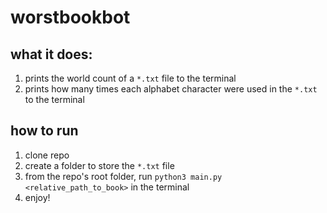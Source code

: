 # worstbookbot

## what it does: 
1. prints the world count of a `*.txt` file to the terminal
2. prints how many times each alphabet character were used in the `*.txt` to the terminal

## how to run
1. clone repo
2. create a folder to store the `*.txt` file
3. from the repo's root folder, run `python3 main.py <relative_path_to_book>` in the terminal
4. enjoy!
